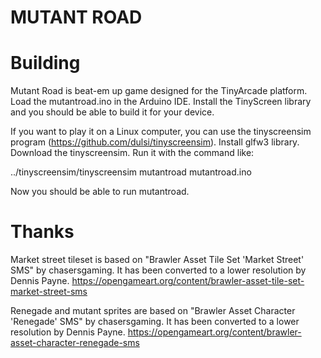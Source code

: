 # MUTANT ROAD

# Building

Mutant Road is beat-em up game designed for the TinyArcade platform.
Load the mutantroad.ino in the Arduino IDE. Install the TinyScreen
library and you should be able to build it for your device.

If you want to play it on a Linux computer, you can use the tinyscreensim
program (https://github.com/dulsi/tinyscreensim). Install glfw3 library.
Download the tinyscreensim. Run it with the command like:

../tinyscreensim/tinyscreensim mutantroad mutantroad.ino

Now you should be able to run mutantroad.

# Thanks
Market street tileset is based on "Brawler Asset Tile Set 'Market Street' SMS"
by chasersgaming. It has been converted to a lower resolution by Dennis Payne.
https://opengameart.org/content/brawler-asset-tile-set-market-street-sms

Renegade and mutant sprites are based on "Brawler Asset Character 'Renegade' SMS" by
chasersgaming. It has been converted to a lower resolution by Dennis Payne.
https://opengameart.org/content/brawler-asset-character-renegade-sms
